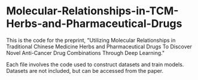 # Molecular-Relationships-in-TCM-Herbs-and-Pharmaceutical-Drugs

This is the code for the preprint, "Utilizing Molecular Relationships in Traditional Chinese Medicine Herbs and Pharmaceutical Drugs To Discover Novel Anti-Cancer Drug Combinations Through Deep Learning."

Each file involves the code used to construct datasets and train models. Datasets are not included, but can be accessed from the paper.
